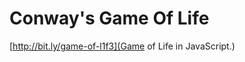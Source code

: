 Conway's Game Of Life
=====================



[http://bit.ly/game-of-l1f3](Game of Life in JavaScript.)
